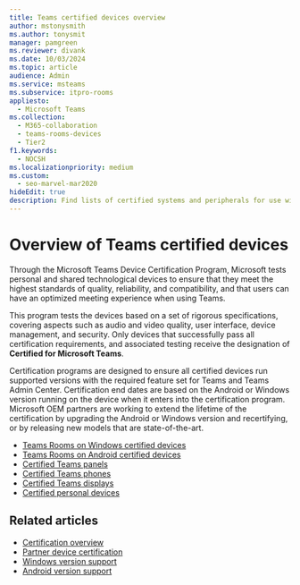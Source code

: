 ```yaml
---
title: Teams certified devices overview
author: mstonysmith
ms.author: tonysmit
manager: pamgreen
ms.reviewer: divank
ms.date: 10/03/2024
ms.topic: article
audience: Admin
ms.service: msteams
ms.subservice: itpro-rooms
appliesto: 
  - Microsoft Teams
ms.collection: 
  - M365-collaboration
  - teams-rooms-devices
  - Tier2
f1.keywords: 
  - NOCSH
ms.localizationpriority: medium
ms.custom: 
  - seo-marvel-mar2020
hideEdit: true
description: Find lists of certified systems and peripherals for use with Microsoft Teams Rooms running Android and Windows.
---
```

# Overview of Teams certified devices

Through the Microsoft Teams Device Certification Program, Microsoft tests personal and shared technological devices to ensure that they meet the highest standards of quality, reliability, and compatibility, and that users can have an optimized meeting experience when using Teams.

This program tests the devices based on a set of rigorous specifications, covering aspects such as audio and video quality, user interface, device management, and security. Only devices that successfully pass all certification requirements, and associated testing receive the designation of **Certified for Microsoft Teams**.

Certification programs are designed to ensure all certified devices run supported versions with the required feature set for Teams and Teams Admin Center. Certification end dates are based on the Android or Windows version running on the device when it enters into the certification program. Microsoft OEM partners are working to extend the lifetime of the certification by upgrading the Android or Windows version and recertifying, or by releasing new models that are state-of-the-art.

- [Teams Rooms on Windows certified devices](../rooms/certified-hardware.md)
- [Teams Rooms on Android certified devices](certified-hardware-android.md)
- [Certified Teams panels](teams-panels-certified-hardware.md)
- [Certified Teams phones](teams-phones-certified-hardware.md)
- [Certified Teams displays](teams-displays-certified-hardware.md)
- [Certified personal devices](usb-devices.md)

## Related articles
- [Certification overview](certification-overview.md)
- [Partner device certification](certification-partners.md)
- [Windows version support](../rooms/rooms-lifecycle-support.md)
- [Android version support](android-version-support.md)